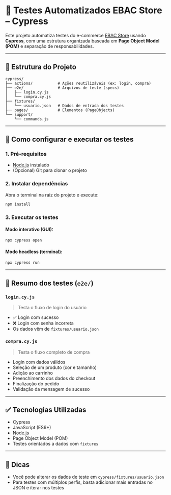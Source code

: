 # 🧪 Testes Automatizados EBAC Store – Cypress

Este projeto automatiza testes do e-commerce [EBAC Store](https://lojaebac.ebaconline.art.br/) usando **Cypress**, com uma estrutura organizada baseada em **Page Object Model (POM)** e separação de responsabilidades.

---

## 📁 Estrutura do Projeto

```
cypress/
├── actions/           # Ações reutilizáveis (ex: login, compra)
├── e2e/               # Arquivos de teste (specs)
│   ├── login.cy.js
│   └── compra.cy.js
├── fixtures/
│   └── usuario.json   # Dados de entrada dos testes
├── pages/             # Elementos (PageObjects)
└── support/
    └── commands.js
```

---

## 🚀 Como configurar e executar os testes

### 1. Pré-requisitos

- [Node.js](https://nodejs.org) instalado
- (Opcional) Git para clonar o projeto

### 2. Instalar dependências

Abra o terminal na raiz do projeto e execute:

```bash
npm install
```

### 3. Executar os testes

#### Modo interativo (GUI):

```bash
npx cypress open
```

#### Modo headless (terminal):

```bash
npx cypress run
```

---

## 📂 Resumo dos testes (`e2e/`)

### `login.cy.js`

> Testa o fluxo de login do usuário

- ✅ Login com sucesso
- ❌ Login com senha incorreta
- Os dados vêm de `fixtures/usuario.json`

### `compra.cy.js`

> Testa o fluxo completo de compra

- Login com dados válidos
- Seleção de um produto (cor e tamanho)
- Adição ao carrinho
- Preenchimento dos dados do checkout
- Finalização do pedido
- Validação da mensagem de sucesso

---

## ✅ Tecnologias Utilizadas

- Cypress
- JavaScript (ES6+)
- Node.js
- Page Object Model (POM)
- Testes orientados a dados com `fixtures`

---

## 📌 Dicas

- Você pode alterar os dados de teste em `cypress/fixtures/usuario.json`
- Para testes com múltiplos perfis, basta adicionar mais entradas no JSON e iterar nos testes
